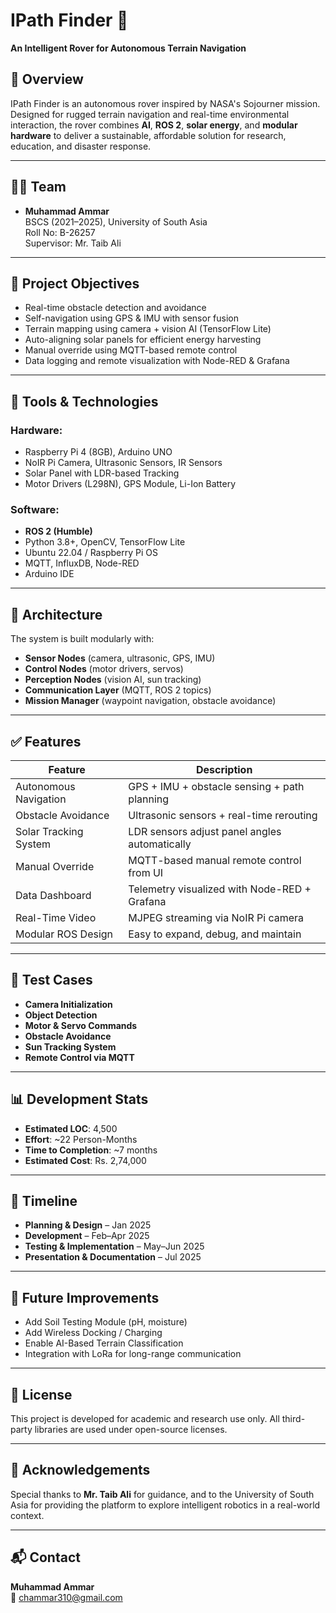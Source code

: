 # IPath Finder 🚀  
**An Intelligent Rover for Autonomous Terrain Navigation**

## 📌 Overview
IPath Finder is an autonomous rover inspired by NASA's Sojourner mission. Designed for rugged terrain navigation and real-time environmental interaction, the rover combines **AI**, **ROS 2**, **solar energy**, and **modular hardware** to deliver a sustainable, affordable solution for research, education, and disaster response.

---

## 👨‍💻 Team
- **Muhammad Ammar**  
  BSCS (2021–2025), University of South Asia  
  Roll No: B-26257  
  Supervisor: Mr. Taib Ali

---

## 🎯 Project Objectives
- Real-time obstacle detection and avoidance  
- Self-navigation using GPS & IMU with sensor fusion  
- Terrain mapping using camera + vision AI (TensorFlow Lite)  
- Auto-aligning solar panels for efficient energy harvesting  
- Manual override using MQTT-based remote control  
- Data logging and remote visualization with Node-RED & Grafana  

---

## 🔧 Tools & Technologies

### Hardware:
- Raspberry Pi 4 (8GB), Arduino UNO  
- NoIR Pi Camera, Ultrasonic Sensors, IR Sensors  
- Solar Panel with LDR-based Tracking  
- Motor Drivers (L298N), GPS Module, Li-Ion Battery  

### Software:
- **ROS 2 (Humble)**  
- Python 3.8+, OpenCV, TensorFlow Lite  
- Ubuntu 22.04 / Raspberry Pi OS  
- MQTT, InfluxDB, Node-RED  
- Arduino IDE  

---

## 📐 Architecture
The system is built modularly with:
- **Sensor Nodes** (camera, ultrasonic, GPS, IMU)  
- **Control Nodes** (motor drivers, servos)  
- **Perception Nodes** (vision AI, sun tracking)  
- **Communication Layer** (MQTT, ROS 2 topics)  
- **Mission Manager** (waypoint navigation, obstacle avoidance)

---

## ✅ Features

| Feature                    | Description                                             |
|---------------------------|---------------------------------------------------------|
| Autonomous Navigation     | GPS + IMU + obstacle sensing + path planning           |
| Obstacle Avoidance        | Ultrasonic sensors + real-time rerouting               |
| Solar Tracking System     | LDR sensors adjust panel angles automatically          |
| Manual Override           | MQTT-based manual remote control from UI               |
| Data Dashboard            | Telemetry visualized with Node-RED + Grafana           |
| Real-Time Video           | MJPEG streaming via NoIR Pi camera                     |
| Modular ROS Design        | Easy to expand, debug, and maintain                    |

---

## 🧪 Test Cases
- **Camera Initialization**  
- **Object Detection**  
- **Motor & Servo Commands**  
- **Obstacle Avoidance**  
- **Sun Tracking System**  
- **Remote Control via MQTT**

---

## 📊 Development Stats
- **Estimated LOC**: 4,500  
- **Effort**: ~22 Person-Months  
- **Time to Completion**: ~7 months  
- **Estimated Cost**: Rs. 2,74,000  

---

## 📅 Timeline
- **Planning & Design** – Jan 2025  
- **Development** – Feb–Apr 2025  
- **Testing & Implementation** – May–Jun 2025  
- **Presentation & Documentation** – Jul 2025  

---

## 🧠 Future Improvements
- Add Soil Testing Module (pH, moisture)  
- Add Wireless Docking / Charging  
- Enable AI-Based Terrain Classification  
- Integration with LoRa for long-range communication  

---

## 📄 License
This project is developed for academic and research use only. All third-party libraries are used under open-source licenses.

---

## 🤝 Acknowledgements
Special thanks to **Mr. Taib Ali** for guidance, and to the University of South Asia for providing the platform to explore intelligent robotics in a real-world context.

---

## 📬 Contact
**Muhammad Ammar**  
📧 chammar310@gmail.com



